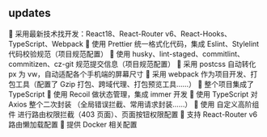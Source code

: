 ## updates

🚀 采用最新技术找开发：React18、React-Router v6、React-Hooks、TypeScript、Webpack
🚀 使用 Prettier 统一格式化代码，集成 Eslint、Stylelint 代码校验规范（项目规范配置）
🚀 使用 husky、lint-staged、commitlint、commitizen、cz-git 规范提交信息（项目规范配置）
🚀 采用 postcss 自动转化 px 为 vw，自动适配各个手机端的屏幕尺寸
🚀 采用 webpack 作为项目开发、打包工具（配置了 Gzip 打包、跨域代理、打包预览工具……）
🚀 整个项目集成了 TypeScript
🚀 使用 Recoil 做状态管理，集成 immer 开发
🚀 使用 TypeScript 对 Axios 整个二次封装 （全局错误拦截、常用请求封装……）
🚀 使用 自定义高阶组件 进行路由权限拦截（403 页面）、页面按钮权限配置
🚀 支持 React-Router v6 路由懒加载配置
🚀 提供 Docker 相关配置
